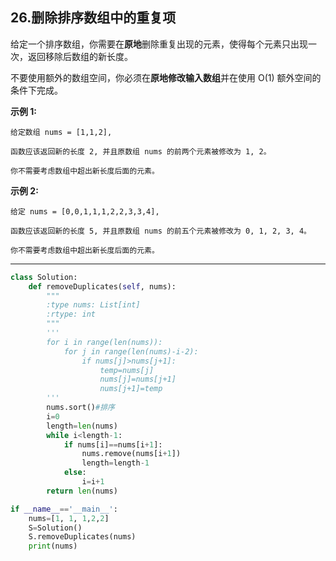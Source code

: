## 26.删除排序数组中的重复项

给定一个排序数组，你需要在**原地**删除重复出现的元素，使得每个元素只出现一次，返回移除后数组的新长度。

不要使用额外的数组空间，你必须在**原地修改输入数组**并在使用 O(1) 额外空间的条件下完成。

**示例 1:**

```
给定数组 nums = [1,1,2], 

函数应该返回新的长度 2, 并且原数组 nums 的前两个元素被修改为 1, 2。 

你不需要考虑数组中超出新长度后面的元素。
```

**示例 2:**

```
给定 nums = [0,0,1,1,1,2,2,3,3,4],

函数应该返回新的长度 5, 并且原数组 nums 的前五个元素被修改为 0, 1, 2, 3, 4。

你不需要考虑数组中超出新长度后面的元素。
```

-----

```python
class Solution:
	def removeDuplicates(self, nums):
		"""
		:type nums: List[int]
		:rtype: int
		"""
		'''
		for i in range(len(nums)):
			for j in range(len(nums)-i-2):
				if nums[j]>nums[j+1]:
					temp=nums[j]
					nums[j]=nums[j+1]
					nums[j+1]=temp
		'''
		nums.sort()#排序
		i=0
		length=len(nums)
		while i<length-1:
			if nums[i]==nums[i+1]:
				nums.remove(nums[i+1])
				length=length-1
			else:
				i=i+1
		return len(nums)

if __name__=='__main__':
	nums=[1, 1, 1,2,2]
	S=Solution()
	S.removeDuplicates(nums)
	print(nums)
```


